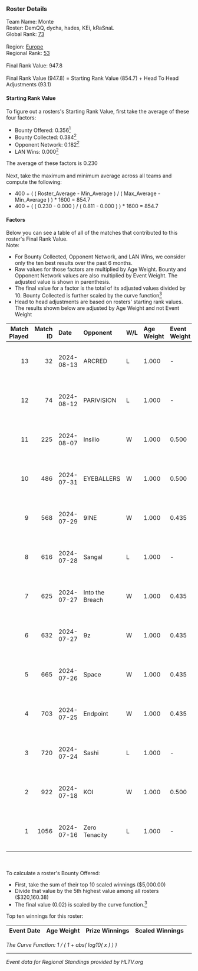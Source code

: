 ### Roster Details<br />
Team Name: Monte<br />
Roster: DemQQ, dycha, hades, KEi, kRaSnaL<br />
Global Rank: [73](../../standings_global_2024_08_14.md)<br />
<br />
Region: [Europe]( ../../standings_europe_2024_08_14.md)<br />
Regional Rank: [53]( ../../standings_europe_2024_08_14.md)<br />
<br />
Final Rank Value:  947.8<br />
<br />
Final Rank Value (947.8) = Starting Rank Value (854.7) + Head To Head Adjustments (93.1)<br />

#### Starting Rank Value<br />
To figure out a rosters's Starting Rank Value, first take the average of these four factors:<br />
- Bounty Offered: 0.356[<sup>1</sup>](#table2)
- Bounty Collected: 0.384[<sup>2</sup>](#table1)
- Opponent Network: 0.182[<sup>2</sup>](#table1)
- LAN Wins: 0.000[<sup>2</sup>](#table1)

The average of these factors is 0.230<br />
<br />
Next, take the maximum and minimum average across all teams and compute the following:<br />
- 400 + ( ( Roster_Average - Min_Average ) / ( Max_Average - Min_Average ) ) * 1600 = 854.7
- 400 + ( ( 0.230 - 0.000 ) / ( 0.811 - 0.000 ) ) * 1600 = 854.7


#### Factors<br />
Below you can see a table of all of the matches that contributed to this roster's Final Rank Value.<br />
Note:<br />

- For Bounty Collected, Opponent Network, and LAN Wins, we consider only the ten best results over the past 6 months.
- Raw values for those factors are multiplied by Age Weight. Bounty and Opponent Network values are also multiplied by Event Weight. The adjusted value is shown in parenthesis.
- The final value for a factor is the total of its adjusted values divided by 10. Bounty Collected is further scaled by the curve function[<sup>3</sup>](#curveFunction)
- Head to head adjustments are based on rosters' starting rank values. The results shown below are adjusted by Age Weight and not Event Weight
<span id="table1"></span><br />


| Match Played | Match ID | Date       | Opponent        | W/L | Age Weight | Event Weight | Bounty Collected | Opponent Network | LAN Wins  | H2H Adj. | Roster                              |
| -: | -: | :- | :- | :- | :- | :- | :- | :- | :- | -: | :- |
|           13 |       32 | 2024-08-13 | ARCRED          | L   | 1.000      | -            | -                | -                | -         |   -14.75 | DemQQ, dycha, hades, KEi, kRaSnaL   |
|           12 |       74 | 2024-08-12 | PARIVISION      | L   | 1.000      | -            | -                | -                | -         |    -9.75 | dycha, hades, KEi, kRaSnaL, STYKO   |
|           11 |      225 | 2024-08-07 | Insilio         | W   | 1.000      | 0.500        | 0.021 (0.010)    | 0.505 (0.252)    | 0 (0.000) |    13.62 | DemQQ, dycha, hades, kRaSnaL, STYKO |
|           10 |      486 | 2024-07-31 | EYEBALLERS      | W   | 1.000      | 0.500        | 0.005 (0.002)    | 0.614 (0.307)    | 0 (0.000) |     8.56 | DemQQ, dycha, hades, kRaSnaL, STYKO |
|            9 |      568 | 2024-07-29 | 9INE            | W   | 1.000      | 0.435        | 0.022 (0.010)    | 0.557 (0.242)    | 0 (0.000) |    16.88 | DemQQ, dycha, hades, kRaSnaL, STYKO |
|            8 |      616 | 2024-07-28 | Sangal          | L   | 1.000      | -            | -                | -                | -         |    -4.96 | DemQQ, dycha, hades, kRaSnaL, STYKO |
|            7 |      625 | 2024-07-27 | Into the Breach | W   | 1.000      | 0.435        | 0.002 (0.001)    | 0.346 (0.150)    | 0 (0.000) |    11.49 | DemQQ, dycha, hades, kRaSnaL, STYKO |
|            6 |      632 | 2024-07-27 | 9z              | W   | 1.000      | 0.435        | 0.408 (0.177)    | 0.591 (0.257)    | 0 (0.000) |    30.22 | DemQQ, dycha, hades, kRaSnaL, STYKO |
|            5 |      665 | 2024-07-26 | Space           | W   | 1.000      | 0.435        | 0.005 (0.002)    | 0.445 (0.193)    | 0 (0.000) |    15.52 | DemQQ, dycha, hades, kRaSnaL, STYKO |
|            4 |      703 | 2024-07-25 | Endpoint        | W   | 1.000      | 0.435        | 0.042 (0.018)    | 0.591 (0.257)    | 0 (0.000) |    15.10 | DemQQ, dycha, hades, kRaSnaL, STYKO |
|            3 |      720 | 2024-07-24 | Sashi           | L   | 1.000      | -            | -                | -                | -         |    -5.40 | DemQQ, dycha, hades, kRaSnaL, STYKO |
|            2 |      922 | 2024-07-18 | KOI             | W   | 1.000      | 0.500        | 0.053 (0.027)    | 0.319 (0.159)    | 0 (0.000) |    23.44 | DemQQ, dycha, hades, kRaSnaL, STYKO |
|            1 |     1056 | 2024-07-16 | Zero Tenacity   | L   | 1.000      | -            | -                | -                | -         |    -6.88 | DemQQ, dycha, hades, kRaSnaL, STYKO |

<br />
<span id="table2"></span><br />
To calculate a roster's Bounty Offered:<br />

- First, take the sum of their top 10 scaled winnings ($5,000.00)
- Divide that value by the 5th highest value among all rosters ($320,160.38)
- The final value (0.02) is scaled by the curve function.[<sup>3</sup>](#curveFunction)

Top ten winnings for this roster:<br />

| Event Date | Age Weight | Prize Winnings | Scaled Winnings |
| :- | -: | :- | :- |


<span id="curveFunction"></span>_The Curve Function: 1 / ( 1 + abs( log10( x ) ) )_<br />

---
_Event data for Regional Standings provided by HLTV.org_<br />
